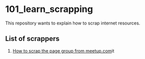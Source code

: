# 101_learn_scrapping
This repository wants to explain how to scrap internet resources.

## List of scrappers
1. [How to scrap the page group from meetup.com](https://github.com/federicoperezmarina/101_learn_scrapping/blob/main/meetup_group_page.py)it